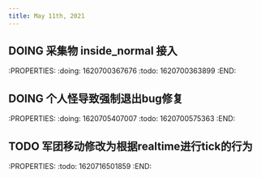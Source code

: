 ```yaml
---
title: May 11th, 2021
---
```


## DOING 采集物 inside_normal 接入
:PROPERTIES:
:doing: 1620700367676
:todo: 1620700363899
:END:
## DOING 个人怪导致强制退出bug修复
:PROPERTIES:
:doing: 1620705407007
:todo: 1620700575363
:END:
## TODO 军团移动修改为根据realtime进行tick的行为
:PROPERTIES:
:todo: 1620716501859
:END:
##

